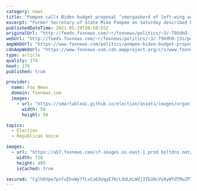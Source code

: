 ```yaml
---
category: news
title: "Pompeo calls Biden budget proposal ‘smorgasbord of left-wing activities’"
excerpt: "Former Secretary of State Mike Pompeo on Saturday described President Biden’s budget proposal as a “smorgasbord of left-wing activities” -- the costs of which, he warned, would be inflicted upon future generations."
publishedDateTime: 2021-05-29T20:58:55Z
originalUrl: "http://feeds.foxnews.com/~r/foxnews/politics/~3/-T9XdhO-j3s/pompeo-biden-budget-proposal-smorgasboard-left-wing-activities"
webUrl: "http://feeds.foxnews.com/~r/foxnews/politics/~3/-T9XdhO-j3s/pompeo-biden-budget-proposal-smorgasboard-left-wing-activities"
ampWebUrl: "https://www.foxnews.com/politics/pompeo-biden-budget-proposal-smorgasboard-left-wing-activities.amp"
cdnAmpWebUrl: "https://www-foxnews-com.cdn.ampproject.org/c/s/www.foxnews.com/politics/pompeo-biden-budget-proposal-smorgasboard-left-wing-activities.amp"
type: article
quality: 174
heat: 174
published: true

provider:
  name: Fox News
  domain: foxnews.com
  images:
    - url: "https://smartableai.github.io/election/assets/images/organizations/foxnews.com-50x50.jpg"
      width: 50
      height: 50

topics:
  - Election
  - Republican Voice

images:
  - url: "https://a57.foxnews.com/cf-images.us-east-1.prod.boltdns.net/v1/static/694940094001/c68c707b-ea0a-444c-9b13-86f72acd99cc/b5fb0970-9acf-4cf8-b486-143b7510d448/1280x720/match/720/405/image.jpg?ve=1&tl=1"
    width: 720
    height: 405
    isCached: true

secured: "CglhKVpe7pnfuEhxWy7fLvCu63UqyE7H/L9dLKLWVj3Tb30cVy0yWTdTMuZPI0bYMREAAxAyf90dmxhlu3lp57W2ZubRVWtflD3QkUInJz5uIoLfx1rWkgt8/I2mvUnj4XxLv4vgd2NtC2X3ZuoTRMR8tGkHezg5/AZ2aKGuWcHnIPcI4K/E168PPYkQD5EY9VrXMs/Hjtxi6WiXUIUxSMmLZWFyxTjznxapEn5bGEDBXs/0+xEPcvxqJ9MYxcIzbjUBhMjx4z5hmCyWUkoAB0na3f1KExnn30VvQm1BWoRXMvhCFjqko+MjaRFAegwezPy5hTkZtaVtZfzG3CrojZDwbkxxfRztKjrxQp/gFa4=;PNDsL1IIwVuaNyy8ejfnQA=="
---
```


